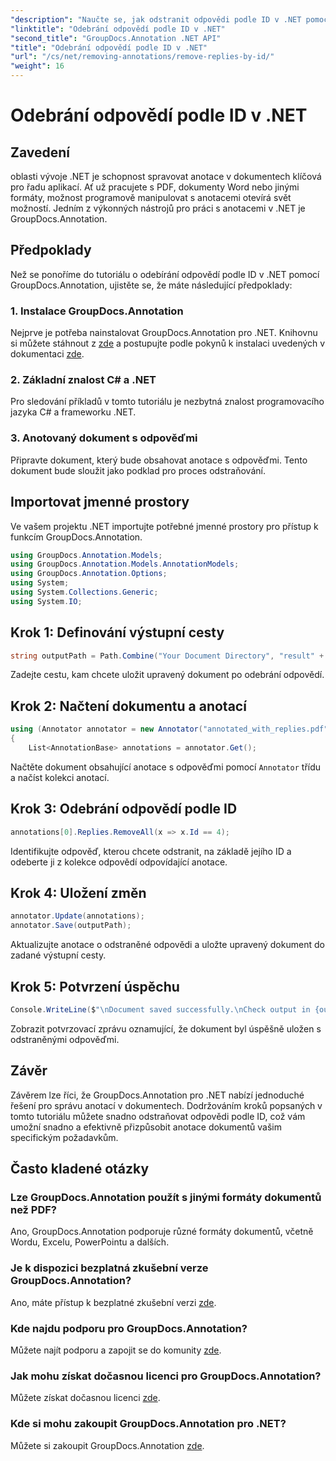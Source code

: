 ```yaml
---
"description": "Naučte se, jak odstranit odpovědi podle ID v .NET pomocí GroupDocs.Annotation. Postupujte podle našeho podrobného návodu pro efektivní správu anotací dokumentů."
"linktitle": "Odebrání odpovědí podle ID v .NET"
"second_title": "GroupDocs.Annotation .NET API"
"title": "Odebrání odpovědí podle ID v .NET"
"url": "/cs/net/removing-annotations/remove-replies-by-id/"
"weight": 16
---
```


# Odebrání odpovědí podle ID v .NET

## Zavedení
oblasti vývoje .NET je schopnost spravovat anotace v dokumentech klíčová pro řadu aplikací. Ať už pracujete s PDF, dokumenty Word nebo jinými formáty, možnost programově manipulovat s anotacemi otevírá svět možností. Jedním z výkonných nástrojů pro práci s anotacemi v .NET je GroupDocs.Annotation.
## Předpoklady
Než se ponoříme do tutoriálu o odebírání odpovědí podle ID v .NET pomocí GroupDocs.Annotation, ujistěte se, že máte následující předpoklady:
### 1. Instalace GroupDocs.Annotation
Nejprve je potřeba nainstalovat GroupDocs.Annotation pro .NET. Knihovnu si můžete stáhnout z [zde](https://releases.groupdocs.com/annotation/net/) a postupujte podle pokynů k instalaci uvedených v dokumentaci [zde](https://tutorials.groupdocs.com/annotation/net/).
### 2. Základní znalost C# a .NET
Pro sledování příkladů v tomto tutoriálu je nezbytná znalost programovacího jazyka C# a frameworku .NET.
### 3. Anotovaný dokument s odpověďmi
Připravte dokument, který bude obsahovat anotace s odpověďmi. Tento dokument bude sloužit jako podklad pro proces odstraňování.

## Importovat jmenné prostory
Ve vašem projektu .NET importujte potřebné jmenné prostory pro přístup k funkcím GroupDocs.Annotation.
```csharp
using GroupDocs.Annotation.Models;
using GroupDocs.Annotation.Models.AnnotationModels;
using GroupDocs.Annotation.Options;
using System;
using System.Collections.Generic;
using System.IO;
```
## Krok 1: Definování výstupní cesty
```csharp
string outputPath = Path.Combine("Your Document Directory", "result" + Path.GetExtension("input.pdf"));
```
Zadejte cestu, kam chcete uložit upravený dokument po odebrání odpovědí.
## Krok 2: Načtení dokumentu a anotací
```csharp
using (Annotator annotator = new Annotator("annotated_with_replies.pdf"))
{
    List<AnnotationBase> annotations = annotator.Get();
```
Načtěte dokument obsahující anotace s odpověďmi pomocí `Annotator` třídu a načíst kolekci anotací.
## Krok 3: Odebrání odpovědí podle ID
```csharp
annotations[0].Replies.RemoveAll(x => x.Id == 4);
```
Identifikujte odpověď, kterou chcete odstranit, na základě jejího ID a odeberte ji z kolekce odpovědí odpovídající anotace.
## Krok 4: Uložení změn
```csharp
annotator.Update(annotations);
annotator.Save(outputPath);
```
Aktualizujte anotace o odstraněné odpovědi a uložte upravený dokument do zadané výstupní cesty.
## Krok 5: Potvrzení úspěchu
```csharp
Console.WriteLine($"\nDocument saved successfully.\nCheck output in {outputPath}.");
```
Zobrazit potvrzovací zprávu oznamující, že dokument byl úspěšně uložen s odstraněnými odpověďmi.

## Závěr
Závěrem lze říci, že GroupDocs.Annotation pro .NET nabízí jednoduché řešení pro správu anotací v dokumentech. Dodržováním kroků popsaných v tomto tutoriálu můžete snadno odstraňovat odpovědi podle ID, což vám umožní snadno a efektivně přizpůsobit anotace dokumentů vašim specifickým požadavkům.
## Často kladené otázky
### Lze GroupDocs.Annotation použít s jinými formáty dokumentů než PDF?
Ano, GroupDocs.Annotation podporuje různé formáty dokumentů, včetně Wordu, Excelu, PowerPointu a dalších.
### Je k dispozici bezplatná zkušební verze GroupDocs.Annotation?
Ano, máte přístup k bezplatné zkušební verzi [zde](https://releases.groupdocs.com/).
### Kde najdu podporu pro GroupDocs.Annotation?
Můžete najít podporu a zapojit se do komunity [zde](https://forum.groupdocs.com/c/annotation/10).
### Jak mohu získat dočasnou licenci pro GroupDocs.Annotation?
Můžete získat dočasnou licenci [zde](https://purchase.groupdocs.com/temporary-license/).
### Kde si mohu zakoupit GroupDocs.Annotation pro .NET?
Můžete si zakoupit GroupDocs.Annotation [zde](https://purchase.groupdocs.com/buy).